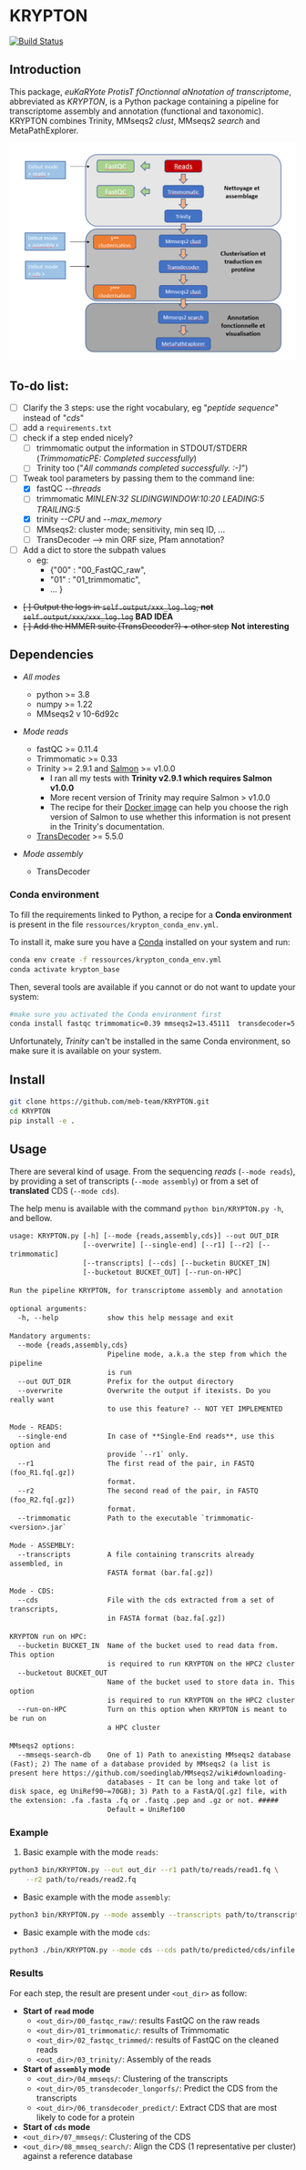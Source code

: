 # KRYPTON

[![Build Status](https://github.com/meb-team/CRYPTON.git)](https://github.com/meb-team/CRYPTON)

## Introduction

This package, _euKaRYote ProtisT fOnctionnal aNnotation of transcriptome_,
abbreviated as _KRYPTON_, is a Python package containing a pipeline for
transcriptome assembly and annotation (functional and taxonomic).  
KRYPTON combines Trinity, MMseqs2 _clust_, MMseqs2 _search_ and MetaPathExplorer.

![Workflow KRYPTON](ressources/Workflow_KRYPTON.PNG)

## To-do list:

- [ ] Clarify the 3 steps: use the right vocabulary, eg "_peptide sequence_"
    instead of "_cds_"
- [ ] add a `requirements.txt`
- [ ] check if a step ended nicely?
    - [ ] trimmomatic output the information in STDOUT/STDERR
        (_TrimmomaticPE: Completed successfully_)
    - [ ] Trinity too ("_All commands completed successfully. :-)_")
- [ ] Tweak tool parameters by passing them to the command line:
    - [x] fastQC _--threads_
    - [ ] trimmomatic _MINLEN:32 SLIDINGWINDOW:10:20 LEADING:5 TRAILING:5_
    - [X] trinity _--CPU_ and _--max_memory_
    - [ ] MMseqs2: cluster mode; sensitivity, min seq ID, ...
    - [ ] TransDecoder --> min ORF size, Pfam annotation?
- [ ] Add a dict to store the subpath values
    - eg:
        - {"00" : "00_FastQC_raw",
        - "01" : "01_trimmomatic",
        - ... }
- <s>[ ] Output the logs in `self.output/xxx_log.log`, **not** `self.output/xxx/xxx_log.log`</s> **BAD IDEA**
- <s>[ ] Add the HMMER suite (TransDecoder?) + other step</s> **Not interesting**

## Dependencies
- _All modes_
    - python >= 3.8
    - numpy >= 1.22
    - MMseqs2 v 10-6d92c

- _Mode reads_
    - fastQC >= 0.11.4
    - Trimmomatic >= 0.33
    - Trinity >= 2.9.1 and [Salmon](https://github.com/COMBINE-lab/salmon/releases/download/v1.0.0/Salmon-1.0.0_linux_x86_64.tar.gz) >= v1.0.0
        - I ran all my tests with **Trinity v2.9.1 which requires Salmon v1.0.0**
        - More recent version of Trinity may require Salmon > v1.0.0
        - The recipe for their [Docker image](https://hub.docker.com/r/trinityrnaseq/trinityrnaseq/tags) can help you choose the righ version of Salmon to use
        whether this information is not present in the Trinity's documentation.
    - [TransDecoder](https://github.com/TransDecoder/TransDecoder) >= 5.5.0

- _Mode assembly_
    - TransDecoder

### Conda environment

To fill the requirements linked to Python, a recipe for a **Conda environment**
is present in the file `ressources/krypton_conda_env.yml`.

To install it, make sure you have a [Conda](https://docs.conda.io/) installed
on your system and run:

```bash
conda env create -f ressources/krypton_conda_env.yml
conda activate krypton_base
```

Then, several tools are available if you cannot or do not want to update your system:

```bash
#make sure you activated the Conda environment first
conda install fastqc trimmomatic=0.39 mmseqs2=13.45111  transdecoder=5.5.0

```

Unfortunately, _Trinity_ can't be installed in the same Conda environment,
so make sure it is available on your system.

## Install

```sh
git clone https://github.com/meb-team/KRYPTON.git
cd KRYPTON
pip install -e .
```

## Usage

There are several kind of usage. From the sequencing _reads_ (`--mode reads`), by
providing a set of transcripts (`--mode assembly`) or from a set of
**translated** CDS (`--mode cds`).

The help menu is available with the command `python bin/KRYPTON.py -h`, and bellow.

```text
usage: KRYPTON.py [-h] [--mode {reads,assembly,cds}] --out OUT_DIR
                  [--overwrite] [--single-end] [--r1] [--r2] [--trimmomatic]
                  [--transcripts] [--cds] [--bucketin BUCKET_IN]
                  [--bucketout BUCKET_OUT] [--run-on-HPC]

Run the pipeline KRYPTON, for transcriptome assembly and annotation

optional arguments:
  -h, --help            show this help message and exit

Mandatory arguments:
  --mode {reads,assembly,cds}
                        Pipeline mode, a.k.a the step from which the pipeline
                        is run
  --out OUT_DIR         Prefix for the output directory
  --overwrite           Overwrite the output if itexists. Do you really want
                        to use this feature? -- NOT YET IMPLEMENTED

Mode - READS:
  --single-end          In case of **Single-End reads**, use this option and
                        provide `--r1` only.
  --r1                  The first read of the pair, in FASTQ (foo_R1.fq[.gz])
                        format.
  --r2                  The second read of the pair, in FASTQ (foo_R2.fq[.gz])
                        format.
  --trimmomatic         Path to the executable `trimmomatic-<version>.jar`

Mode - ASSEMBLY:
  --transcripts         A file containing transcrits already assembled, in
                        FASTA format (bar.fa[.gz])

Mode - CDS:
  --cds                 File with the cds extracted from a set of transcripts,
                        in FASTA format (baz.fa[.gz])

KRYPTON run on HPC:
  --bucketin BUCKET_IN  Name of the bucket used to read data from. This option
                        is required to run KRYPTON on the HPC2 cluster
  --bucketout BUCKET_OUT
                        Name of the bucket used to store data in. This option
                        is required to run KRYPTON on the HPC2 cluster
  --run-on-HPC          Turn on this option when KRYPTON is meant to be run on
                        a HPC cluster

MMseqs2 options:
  --mmseqs-search-db    One of 1) Path to anexisting MMseqs2 database (Fast); 2) The name of a database provided by MMseqs2 (a list is present here https://github.com/soedinglab/MMseqs2/wiki#downloading-
                        databases - It can be long and take lot of disk space, eg UniRef90~=70GB); 3) Path to a FastA/Q[.gz] file, with the extension: .fa .fasta .fq or .fastq .pep and .gz or not. #####
                        Default = UniRef100
```

### Example

1. Basic example with the mode `reads`:

```bash
python3 bin/KRYPTON.py --out out_dir --r1 path/to/reads/read1.fq \
    --r2 path/to/reads/read2.fq
```

- Basic example with the mode `assembly`:

```bash
python3 bin/KRYPTON.py --mode assembly --transcripts path/to/transcripts/infile.fa[.gz] --out out_dir
```

- Basic example with the mode `cds`:

```bash
python3 ./bin/KRYPTON.py --mode cds --cds path/to/predicted/cds/infile.fa
```

### Results

For each step, the result are present under `<out_dir>` as follow:
- **Start of `read` mode**
    - `<out_dir>/00_fastqc_raw/`: results FastQC on the raw reads
    - `<out_dir>/01_trimmomatic/`: results of Trimmomatic
    - `<out_dir>/02_fastqc_trimmed/`: results of FastQC on the cleaned reads
    - `<out_dir>/03_trinity/`: Assembly of the reads
- **Start of `assembly` mode**
    - `<out_dir>/04_mmseqs/`: Clustering of the transcripts
    - `<out_dir>/05_transdecoder_longorfs/`: Predict the CDS from the transcripts
    - `<out_dir>/06_transdecoder_predict/`: Extract CDS that are most likely to code for a protein
- **Start of `cds` mode**
- `<out_dir>/07_mmseqs/`: Clustering of the CDS
- `<out_dir>/08_mmseq_search/`: Align the CDS (1 representative per cluster) against a reference database


<!--
Les résultats de l'annotation fonctionnelle se trouvent dans le dossier :


```sh
/chemin/absolu/dossier_output/mmseqs2_out/results_out/
```

Le lien entre les Ko et les map se trouvent :

```sh
/chemin/absolu/dossier_output/mmseqs2_out/results_out/alignment_trinity_ko_map.tsv
```

Le lien entre les Ko et l'Orthologie de la séquence se trouvent :

```sh
/chemin/absolu/dossier_output/mmseqs2_out/results_out/alignment_trinity_ko_ortho.tsv
```

Le résultats de l'alignement de l'assemblage Trinity avec Uniref90 :

```sh
/chemin/absolu/dossier_output/mmseqs2_out/results_out/alignment_trinity_Uniref90_sorted.tsv
```

Pour visualisé les résultats via MetaPathExplorer :

```sh
/chemin/absolu/dossier_output/mmseqs2_out/results_out/MetaPAthExplorer/
```

### Jeu de données test

Un jeu de donné test est fourni dans le dossier : File_test.
Ce jeu de donné provient du projet MMETSP ré-assemblé par L. Johnson _et al._, 2018 (https://academic.oup.com/gigascience/article/8/4/giy158/5241890)
téléchargé sur : https://zenodo.org/record/1212585


### Commentaires :


Il peut avoir un problème avec MetaPathExplorer si la base de donnée utilisé par MetaPathExplorer n'est pas à jour, à surveiller. -->
